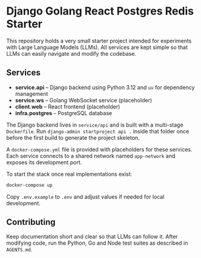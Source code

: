 # Django Golang React Postgres Redis Starter

This repository holds a very small starter project intended for experiments with Large Language Models (LLMs). All services are kept simple so that LLMs can easily navigate and modify the codebase.

## Services

- **service.api** – Django backend using Python 3.12 and `uv` for dependency management
- **service.ws** – Golang WebSocket service (placeholder)
- **client.web** – React frontend (placeholder)
- **infra.postgres** – PostgreSQL database

The Django backend lives in `service/api` and is built with a multi-stage `Dockerfile`.
Run `django-admin startproject api .` inside that folder once before the first build to generate the project skeleton.

A `docker-compose.yml` file is provided with placeholders for these services. Each service connects to a shared network named `app-network` and exposes its development port.

To start the stack once real implementations exist:

```bash
docker-compose up
```

Copy `.env.example` to `.env` and adjust values if needed for local development.

## Contributing

Keep documentation short and clear so that LLMs can follow it. After modifying code, run the Python, Go and Node test suites as described in `AGENTS.md`.
